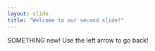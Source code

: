 ```yaml
---
layout: slide
title: "Welcome to our second slide!"
---
```

SOMETHING new!
Use the left arrow to go back!
